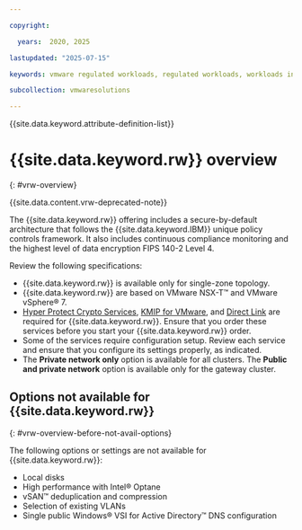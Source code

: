 ```yaml
---

copyright:

  years:  2020, 2025

lastupdated: "2025-07-15"

keywords: vmware regulated workloads, regulated workloads, workloads instance, regulated instance

subcollection: vmwaresolutions

---
```


{{site.data.keyword.attribute-definition-list}}

# {{site.data.keyword.rw}} overview
{: #vrw-overview}

{{site.data.content.vrw-deprecated-note}}

The {{site.data.keyword.rw}} offering includes a secure-by-default architecture that follows the {{site.data.keyword.IBM}} unique policy controls framework. It also includes continuous compliance monitoring and the highest level of data encryption FIPS 140-2 Level 4.

Review the following specifications:
* {{site.data.keyword.rw}} is available only for single-zone topology.
* {{site.data.keyword.rw}} are based on VMware NSX-T™ and VMware vSphere® 7.
* [Hyper Protect Crypto Services](/catalog/services/hyper-protect-crypto-services), [KMIP for VMware](/infrastructure/vmware-solutions/console/servicestandalonenew/KMIPAdapter), and [Direct Link](/interconnectivity/direct-link) are required for {{site.data.keyword.rw}}. Ensure that you order these services before you start your {{site.data.keyword.rw}} order.
* Some of the services require configuration setup. Review each service and ensure that you configure its settings properly, as indicated.
* The **Private network only** option is available for all clusters. The **Public and private network** option is available only for the gateway cluster.

## Options not available for {{site.data.keyword.rw}}
{: #vrw-overview-before-not-avail-options}

The following options or settings are not available for {{site.data.keyword.rw}}:
* Local disks
* High performance with Intel® Optane
* vSAN™ deduplication and compression
* Selection of existing VLANs
* Single public Windows® VSI for Active Directory™ DNS configuration
